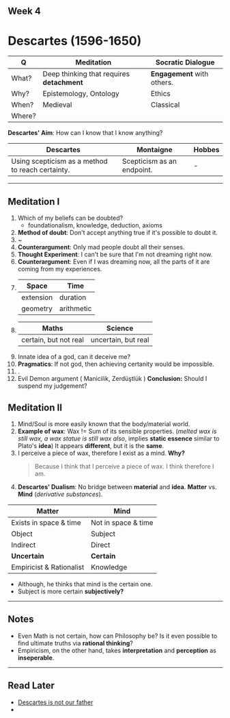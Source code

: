 ## Week 4
# Descartes (1596-1650)
Q |**Meditation** | **Socratic Dialogue** |
--- |    ---        |        ---            |
What? | Deep thinking that requires **detachment** | **Engagement** with others.
Why? | Epistemology, Ontology | Ethics
When? | Medieval | Classical
Where? |  |

**Descartes' Aim**: How can I know that I know anything? 

| Descartes | Montaigne | Hobbes |
|   ---     |    ---    |   ---  |
| Using scepticism as a method to reach certainty. | Scepticism as an endpoint. | -

---
## Meditation I
1. Which of my beliefs can be doubted?
    * foundationalism, knowledge, deduction, axioms
2. **Method of doubt**: Don't accept anything true if it's possible to doubt it.
3. ~
4. **Counterargument**: Only mad people doubt all their senses.
5. **Thought Experiment**: I can't be sure that I'm not dreaming right now.
6. **Counterargument**: Even if I was dreaming now, all the parts of it are coming from my experiences. 
7. | Space | Time |
   | ---   | ---  |
   |extension|duration|
   |geometry|arithmetic|
8. | Maths | Science |
   | ---   | ---     |
   | certain, but not real | uncertain, but real |
9. Innate idea of a god, can it deceive me?
10. **Pragmatics**: If not god, then achieving certanity would be impossible.
11. .
12. Evil Demon argument ( Manicilik, Zerdüştlük )
**Conclusion:** Should I suspend my judgement?
## Meditation II
1. Mind/Soul is more easily known that the body/material world.
2. **Example of wax**: Wax != Sum of its sensible properties. (_melted wax is still wax, a wax statue is still wax also_, implies **static essence** similar to Plato's **idea**) It appears **different**, but it is the **same**.
3. I perceive a piece of wax, therefore I exist as a mind. **Why?**
    > Because I think that I perceive a piece of wax. I think therefore I am.
4. **Descartes' Dualism**: No bridge between **material** and **idea**. **Matter** vs. **Mind** (_derivative substances_).

**Matter** | **Mind**
---        | ---
Exists in space & time | Not in space & time
Object | Subject
Indirect | Direct
**Uncertain** | **Certain**
Empiricist & Rationalist | Knowledge
- Although, he thinks that mind is the certain one.
- Subject is more certain **subjectively?**
---
## Notes
- Even Math is not certain, how can Philosophy be? Is it even possible to find ultimate truths via **rational thinking**?
- Empiricism, on the other hand, takes **interpretation** and **perception** as **inseperable**. 
---
## Read Later
- [Descartes is not our father](https://www.nytimes.com/2017/09/25/opinion/descartes-is-not-our-father.html)
- 